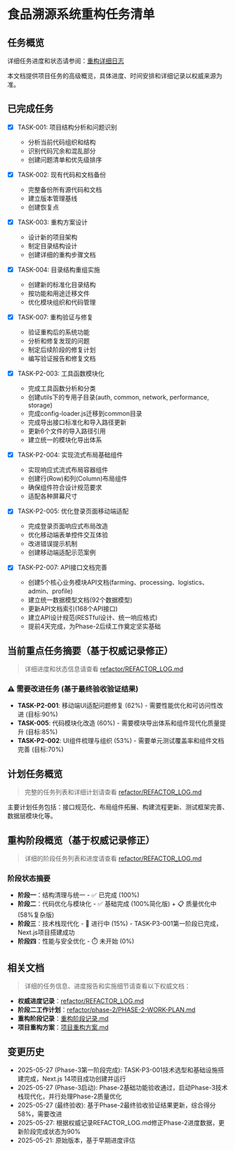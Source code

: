 # 食品溯源系统重构任务清单

<!-- updated for: 同步权威进度记录，修正Phase-2完成状态和任务进度数据 -->

## 任务概览

详细任务进度和状态请参阅：[重构详细日志](refactor/REFACTOR_LOG.md)

本文档提供项目任务的高级概览，具体进度、时间安排和详细记录以权威来源为准。

## 已完成任务

- [x] TASK-001: 项目结构分析和问题识别
  - 分析当前代码组织和结构
  - 识别代码冗余和混乱部分
  - 创建问题清单和优先级排序

- [x] TASK-002: 现有代码和文档备份
  - 完整备份所有源代码和文档
  - 建立版本管理基线
  - 创建恢复点

- [x] TASK-003: 重构方案设计
  - 设计新的项目架构
  - 制定目录结构设计
  - 创建详细的重构步骤文档

- [x] TASK-004: 目录结构重组实施
  - 创建新的标准化目录结构
  - 按功能和用途迁移文件
  - 优化模块组织和代码管理

- [x] TASK-007: 重构验证与修复
  - 验证重构后的系统功能
  - 分析和修复发现的问题
  - 制定后续阶段的修复计划
  - 编写验证报告和修复文档

- [x] TASK-P2-003: 工具函数模块化
  - 完成工具函数分析和分类
  - 创建utils下的专用子目录(auth, common, network, performance, storage)
  - 完成config-loader.js迁移到common目录
  - 完成导出接口标准化和导入路径更新
  - 更新6个文件的导入路径引用
  - 建立统一的模块化导出体系

- [x] TASK-P2-004: 实现流式布局基础组件
  - 实现响应式流式布局容器组件
  - 创建行(Row)和列(Column)布局组件
  - 确保组件符合设计规范要求
  - 适配各种屏幕尺寸

- [x] TASK-P2-005: 优化登录页面移动端适配
  - 完成登录页面响应式布局改造
  - 优化移动端表单控件交互体验
  - 改进错误提示机制
  - 创建移动端适配示范案例

- [x] TASK-P2-007: API接口文档完善
  - 创建5个核心业务模块API文档(farming、processing、logistics、admin、profile)
  - 建立统一数据模型文档(92个数据模型)
  - 更新API文档索引(168个API接口)
  - 建立API设计规范(RESTful设计、统一响应格式)
  - 提前4天完成，为Phase-2后续工作奠定坚实基础

## 当前重点任务摘要（基于权威记录修正）

> 详细进度和状态信息请查看 [refactor/REFACTOR_LOG.md](refactor/REFACTOR_LOG.md)

### ⚠️ 需要改进任务 (基于最终验收验证结果)
- **TASK-P2-001**: 移动端UI适配问题修复 (62%) - 需要性能优化和可访问性改进 (目标:90%)
- **TASK-005**: 代码模块化改造 (60%) - 需要模块导出体系和组件现代化质量提升 (目标:85%)
- **TASK-P2-002**: UI组件梳理与组织 (53%) - 需要单元测试覆盖率和组件文档完善 (目标:70%)

## 计划任务概览

> 完整的任务列表和详细计划请查看 [refactor/REFACTOR_LOG.md](refactor/REFACTOR_LOG.md)

主要计划任务包括：接口规范化、布局组件拓展、构建流程更新、测试框架完善、数据层模块化等。

## 重构阶段概览（基于权威记录修正）

> 详细的阶段任务列表和进度请查看 [refactor/REFACTOR_LOG.md](refactor/REFACTOR_LOG.md)

### 阶段状态摘要
- **阶段一**：结构清理与统一 - ✅ 已完成 (100%)
- **阶段二**：代码优化与模块化 - ✅ 基础完成 (100%简化版) + 📋 质量优化中 (58%复杂版)
- **阶段三**：技术栈现代化 - 🚀 进行中 (15%) - TASK-P3-001第一阶段已完成，Next.js项目搭建成功
- **阶段四**：性能与安全优化 - ⏱️ 未开始 (0%)

## 相关文档

> 详细的任务信息、进度报告和实施细节请查看以下权威文档：

- **权威进度记录**：[refactor/REFACTOR_LOG.md](refactor/REFACTOR_LOG.md)
- **阶段二工作计划**：[refactor/phase-2/PHASE-2-WORK-PLAN.md](refactor/phase-2/PHASE-2-WORK-PLAN.md)  
- **重构阶段记录**：[重构阶段记录.md](重构阶段记录.md)
- **项目重构方案**：[项目重构方案.md](项目重构方案.md)

## 变更历史
- 2025-05-27 (Phase-3第一阶段完成): TASK-P3-001技术选型和基础设施搭建完成，Next.js 14项目成功创建并运行
- 2025-05-27 (Phase-3启动): Phase-2基础功能验收通过，启动Phase-3技术栈现代化，并行处理Phase-2质量优化
- 2025-05-27 (最终验收): 基于Phase-2最终验收验证结果更新，综合得分58%，需要改进
- 2025-05-27: 根据权威记录REFACTOR_LOG.md修正Phase-2进度数据，更新阶段完成状态为90%
- 2025-05-21: 原始版本，基于早期进度评估 